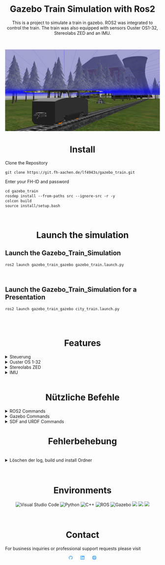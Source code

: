 # <div align="center">Gazebo Train Simulation with Ros2</div>


<div align="center">
  <p>
   This is a project to simulate a train in gazebo. ROS2 was integrated to control the train. The train was also equipped with sensors Ouster OS1-32, Stereolabs ZED and an IMU.
  </p>
</div>

<br />

![](images/main.png)


# <div align="center">Install</div>

Clone the Repository 
```
git clone https://git.fh-aachen.de/lf4943s/gazebo_train.git
```
Enter your FH-ID and password

```
cd gazebo_train
rosdep install --from-paths src --ignore-src -r -y
colcon build
source install/setup.bash
```
<br />

# <div align="center">Launch the simulation</div>

## Launch the Gazebo_Train_Simulation

```
ros2 launch gazebo_train_gazebo gazebo_train.launch.py
```
<br />

## Launch the Gazebo_Train_Simulation for a Presentation

```
ros2 launch gazebo_train_gazebo city_train.launch.py
```
<br />
<br />

# <div align="center">Features</div>

<details>
<summary>Steuerung</summary>

<br />

  Die Steuerung des Gazebo_Trains erfolgt über ein GUI, einen Controller oder die Tastertureingabe. Alle Steuerungen beinhalten verschiedene Geschwindigkeitsstufen und eine Richtungsänderung. Die Controller-Node und die Keyboard-Node müssen vor der Benutzung noch installiert werden.
  Standardmäßig ist beim Installieren des Gazebo_Trains das GUI als Steuerung aktiviert, welches zusammen mit der Launch-Datei automatisch startet. Jede dieser Steuerungen publisht seine Daten auf das Topic **/cmd_vel**. Dieses Topic wiederrum wird von der Gazebosimulation subscribt und ist unmittelbar mit den Zugrädern verknüpft.

  <details>
  <summary>GUI Steuerung</summary>
  <br /> 

  ![](images/Steuerung.png)

  Die Steuerung des Gazebo_Trains über das GUI beinhaltet verschiedene Geschwindigkeitsstufen, sowie eine Start-Stop Funktion und eine Richtungsänderung. Wird die Launchdatei **gazebo_train.launch.py** gestartet, startet automatisch die Steuerungsnode und erscheint am linken oberen Eck des Bildschirms. Somit ist die Launch sehr portabel und es wird weder eine Tastatur noch ein Controller benötigt. Um den Zug zu starten drückt man den **Start** Button, welcher den Zug mit geringer Geschwindigkeit anfahren lässt. Um eine sichere Fahrt zu gewährleisten wird stets empfohlen die Zuggeschwindigkeit in der vorgegebenen Reihenfolge zu wählen. 



  <br />
  <details>
  <summary>GUI Quellcode</summary>
  <br /> 

  Die Steuerung kann beliebig erweitert oder modifiziert werden. Die Geschwindigkeit wird jeweils mit dem Factor 1.0 multipliziert, somit ist die Maximalgeschwindigkeit des Zuges bei der Funktion **fspeed100()** bei 1.2. Es ist durchaus möglich den Zug auch schneller fahren zu lassen, allerdings wird dieser dann instabiler und die Möglichkeit einer Entgleisung besteht. Ohne Sesnoren konnte der Zug nach unseren Tests bis zu 3.0 facher Geschwindigkeit fahren ohne zu entgleisen. Durch Anbringung der Sensoren verlagert sich der Schwerpunkt sowie die Trägheit, was bei zu schneller Geschwindigkeit zum Ausbrechen des Zuges führen kann. Die Funktion **fstart()** setzt den Zug mit einer Geschwindigkeit < 10% in Bewegung, um einen sicheren Start zu gewährleisten. Es ist zu beachten, dass der Zug stets nur in eine Richtung gestartet werden kann. Die Funktion **fstop()** setzt alle möglichen Koordinatenrichtungen auf 0.0 zurück. Die Funktionen **fdirektion()** und **fgetdirektion()** ändern jeweils das Vorzeichen der Geschwindigkeit. Um die Richtung zu ändern wird zuerst **"Direction"** und im Anschluss die gewünschte Geschwindigkeit ausgewählt. Hierbei ist zu empfehlen stets mit einer niedrigen Geschwindigkeit zu beginnen.

  ```
  def fspeed25():
      print("Geschwindigkeit = 25%")               # Ausgabe im Terminal -> erst beim Schließen des Terminals sichtbar
      speed_scale = 0.3
      cmd.linear.x = speed_scale * direktion
      self.pub.publish(cmd)

  def fspeed50():
      printnt("Geschwindigkeit = 50%")             
      speed_scale = 0.6                            # Factor der Funktion
      cmd.linear.x = speed_scale * direktion
      self.pub.publish(cmd)

  def fspeed75():
      print("Geschwindigkeit = 75%")               
      speed_scale = 0.9                            
      cmd.linear.x = speed_scale * direktion       # Speichert das Produkt der Multiplikation unter der Variablen cmd.linear.x 
      self.pub.publish(cmd)

  def fspeed100():
      print("Geschwindigkeit = 100%")              
      speed_scale = 1.2
      cmd.linear.x = speed_scale * direktion
      self.pub.publish(cmd)                        # Publishen des Variablenwertes an /cmd_vel

  def fstart():
      print("Start wird eingeleitet")              
      speed_scale = 0.1
      getdirektion()
      cmd.linear.x = speed_scale * direktion
      self.pub.publish(cmd)                        

  def fstop():
      print("STOP -> Keine Beschleunigung")        
      cmd = Twist()
      cmd.linear.x = 0.0                           # Setzt cmd.linear und cmd.angular zurück auf 0.0
      cmd.linear.y = 0.0
      cmd.linear.z = 0.0
      cmd.angular.x = 0.0
      cmd.angular.y = 0.0
      cmd.angular.z = 0.0
      self.pub.publish(cmd)                        # Publishen der eingestellten Daten an /cmd_vel
        
  def fdirektion():
      print("Richtungsänderung")                   # Ausgabe im Terminal -> erst beim Schließen des Terminals sichtbar
      global counter
      global direktion
      counter += 1

      if counter==1:
          direktion = -1
      if counter==2:
          direktion = 1
          counter = 0

  def fgetdirektion():
      global direktion     
      direktion = 1
  ```
  **/.../gazebo_train/src/gazebo_train_driver/steuerung.py**

  <br/>

  Für mehr Informationen zum erstellen eines GUI: [**TKinter**](https://docs.python.org/3/library/tkinter.html)

  </details>
  </details>
  <br />

  <details>
  <summary>Verbinden eines Controllers</summary>
  <br /> 
  
  Falls Anstelle der GUI- Steuerung ein Controller oder ein Keyboard verwendet wird, muss die entsprechende Node beim Launchen der Gazebo-Simulation gestartet werden. 
  Weiterhin empfiehlt es sich die GUI auszuschalten, hierfür in den Ordner **/.../gazebo_train/src/gazebo_train_gazebo** und **Zeile 46** durch den folgenden Ausdruck ersetzten.


  ```
   ##Node(package='gazebo_train_driver',executable='steuerung',name='steuerung',output='screen'),
  ```
  <br /> 

  Zum Starten der Controller-Node muss zunächst das **joy** package heruntergeladen werden.

  ```  
  sudo apt install ros-(ihre Distribution)-joy
  ```
  <br /> 
  
  Starten der **joy_node**
  ```  
  ros2 run joy joy_node
  ```
  In einem neuen Terminal die bereits vorhandene **Teleop** starten
  ```  
  ros2 run gazebo_train_driver teleop
  ```
  Wenn alles richtig gemacht wurde, sollte der Zug nun auch mit dem Controller bedienbar sein.
  </details>

<br />

  <details>
  <summary>Verbinden eines Keyboards</summary>
  <br /> 
  
  Falls Anstelle der GUI-Steuerung das Keyboard verwendet werden soll, muss die entsprechende Node beim Launchen der Gazebo-Simulation gestartet werden. 
  Weiterhin empfiehlt es sich die GUI auszuschalten, hierfür in den Ordner **/.../gazebo_train/src/gazebo_train_gazebo** und **Zeile 46** durch den folgenden Ausdruck ersetzten.


  ```
   ##Node(package='gazebo_train_driver',executable='steuerung',name='steuerung',output='screen'),
  ```
  <br /> 

  Zum Starten der Keyboard-Node muss zunächst das **teleop-twist-keyboard** package heruntergeladen werden.

  ```  
  sudo apt install ros-(ihre Distribution))-teleop-twist-keyboard
  ```
  <br /> 
  
  Starten der **telop_twist_node**
  ```  
  ros2 launch keystroke telop_twist.launch.py
  ```
  Eine weitere Node ist nicht nötig, da die **telop_twist_node** die Eingabe direkt in die benötigte Twist-Message umwandelt.


</details>
<br/>

  <details>
  <summary>Schnittstelle Antrieb</summary>
  <br /> 
  
  Die Eigenschaften des Antriebs verändern
  ```
    <plugin name="train_diff_drive" filename="libgazebo_ros_diff_drive.so">

      <ros>
      </ros>

      <update_rate>30</update_rate>                         #Änderung der Updaterate in Hz

      <!-- wheels -->
      <left_joint>wheel_left_joint</left_joint>             #Änderung der Antriebsgelenke
      <right_joint>wheel_right_joint</right_joint>          #Änderung der Antriebsgelenke


      <!-- kinematics -->
      <wheel_separation>0.287</wheel_separation>            #Änderung der Spurweite in Meter
      <wheel_diameter>0.066</wheel_diameter>                #Änderung des Raddurchmessers

      <!-- limits -->
      <max_wheel_torque>60</max_wheel_torque>               #Änderung des maximalen Drehmoments
      <max_wheel_acceleration>2.0</max_wheel_acceleration>  #Änderung der maximalen Beschleunigung

      <command_topic>cmd_vel</command_topic>

      <!-- output -->
      <publish_odom>true</publish_odom>                     #Publishen der Odometrie
      <publish_odom_tf>true</publish_odom_tf>               #Publishen des Odometrie Koordinatensystems
      <publish_wheel_tf>false</publish_wheel_tf>            #Publishen des Koordinatensystems der Räder

      <odometry_topic>odom</odometry_topic>
      <odometry_frame>odom</odometry_frame>
      <robot_base_frame>base_footprint</robot_base_frame>

    </plugin>
  ```
  Werte, die nicht aufgeführt sind, werden defaultmäßig bestimmt. Z.B.:
  ```
  <!-- Topic to receive geometry_msgs/Twist message commands, defaults to `cmd_vel` -->
  <commandTopic>cmd_vel</commandTopic>
  ```
  <br />

  Mehr Informationen zum Gazbeo-Plugin: [**Differential Drive Gazebo**](https://classic.gazebosim.org/tutorials?tut=ros_gzplugins#DifferentialDrive)

</details>
<br/>
</details>

<details>
<summary>Ouster OS 1-32</summary>

<br />

![](images/laser.png)

Der Ouster OS 1-32 ist ein mid-range Lidar Sensor, welcher am Dach des Zuges befestigt ist. Dieser hat eine Reichweite von 120m, eine Vertical Field of View von 45° (±22.5º) und eine Auflösung von 655,360 Punkten pro Sekunde. Es besteht die Möglichkeit die Parameter des Sensors in der Simulationsumgebung umzustellen.
<br/>

Den Sensor in der Simulation sichtbar machen
```
<visualize>true</visualize>
```
Den Sensor in der Simulation dauerhaft an schalten
```
<always_on>true</always_on>
```
<br/>

Die Sensoreigenschaften verändern
```
        <update_rate>5</update_rate>                #Änderung der Updaterate in Hz
        <ray>
          <scan>
            <horizontal>
              <samples>360</samples>
              <resolution>1.000000</resolution>     #Änderung der Winkelauflösung
              <min_angle>0.000000</min_angle>       #Änderung des Startwinkels
              <max_angle>6.280000</max_angle>       #Änderung des Endwinkels
            </horizontal>
          </scan>
          <range>
            <min>1</min>                            #Änderung der minimalen Scanreichweite
            <max>12</max>                           #Änderung der maximalen Scanreichweite
            <resolution>0.015000</resolution>       #Änderung der Scanreichweitenauflösung
          </range>
```
<br/>

Die Sensordaten können mit folgendem Befehl aufgerufen werden. 
```
ros2 topic echo /scan
```
<br />

Mehr Informationen zum Gazbeo-Plugin: [**Lidar Gazebo**](https://classic.gazebosim.org/tutorials?tut=ros_gzplugins#GPULaser)
<br />

Mehr Informationen zum Sensor: [**Ouster**](https://ouster.com/products/scanning-lidar/os1-sensor/)
<br />
<br />

</details>

<details>
<summary>Stereolabs ZED</summary>

<br />

![](images/camera.png)

Die ZED2 ist eine hochauflösendes 3D-Videocamera die mittig an der Spitze des Zuges befestigt ist. Mit einer Pixelgröße 2μm x 2μm und einer Field od View von Max. 110°(H) x 70°(V) x 120°(D) und neuronale Tiefenwahrnehmung der Umgebung, ist diese herrvorragend für den Einsatz am Train geeignet.
Es besteht die Möglichkeit die Parameter des Sensors in der Simulationsumgebung umzustellen.

Den Sensor in der Simulation sichtbar machen
```
<visualize>true</visualize>
```
Den Sensor in der Simulation dauerhaft anschalten
```
<always_on>true</always_on>
```
<br/>

Die Sensoreigenschaften verändern
```
        <update_rate>30</update_rate>                 #Änderung der Updaterate in Hz
        <pose>0.022 -0.8 0.6 0 0 -1.571</pose>        #Änderung der Orientierung im Raum
        <camera name="intel_realsense_r200">          #Änderung des Cameranamens
          <horizontal_fov>1.02974</horizontal_fov>
          <image>
            <width>1920</width>                       #Änderung der Cameraauflösung
            <height>1080</height>                     #Änderung der Cameraauflösung
            <format>R8G8B8</format>                   #Änderung des Farbraumes
          </image>
          <clip>
            <near>0.02</near>                         #Änderung der minimalen Erkennungsdistanz
            <far>300</far>                            #Änderung der maximalen Erkennungsdistanz
          </clip>
```
<br/>

Die Sensordaten können mit folgendem Befehl aufgerufen werden.
```
ros2 topic echo /camera/image_raw
```
oder alternativ direkt visualisiert werden
```
ros2 run rqt_image_view rqt_image_view 
```

<br />

Mehr Informationen zum Gazbeo-Plugin: [**Camera Gazebo**](https://classic.gazebosim.org/tutorials?tut=ros_gzplugins#Camera)
<br />
<br />

Mehr Informationen zum Sensor: [**Stereolabs**](https://www.stereolabs.com/zed-2/)
<br />
<br />
</details>

<details>
<summary>IMU</summary>

<br />

Der IMU-Sensor (Inertial Measurement Unit) misst die Beschleunigung, die Winkelgeschwindigkeit und die Orientierung des Modells. Dieser befindet sich im Zentrum und ist in der Simulation nicht dargestellt. Aufgrund der [**Odometrie**](https://de.wikipedia.org/wiki/Odometrie) kann der Zug seine Pose im Raum (Position und Orientierung) schätzen. Kombiniert man dies mit den optischen Sensoren ist eine sehr genaue Lagebestimmung möglich. 
<br/>

Die Sensordaten können mit folgendem Befehl aufgerufen werden.
```
ros2 topic echo /imu
```
<br />
<br />

Mehr Informationen zum Gazbeo-Plugin: [**Gazebo IMU**](https://classic.gazebosim.org/tutorials?tut=ros_gzplugins#IMU(GazeboRosImu))

<br />
<br />
</details>


<br />

# <div align="center">Nützliche Befehle</div>

  <details>
  <summary>ROS2 Commands</summary>
  <br /> 

   Übersicht über nützliche Befehle als PDF [**ROS2 Cheats Sheet**](https://github.com/ubuntu-robotics/ros2_cheats_sheet/blob/master/cli/cli_cheats_sheet.pdf)  

  Weiterhin hilfreich zweimaliges Betätigen der Tabulatortaste um die möglichen Eingabebefehle aufzulisten
  <br />

  Gibt eine Auflistung aller aktiven Topics zurück
  Visualisierung der Daten des Topics
  ```
  ros2 topic echo /(Topicname)
  ```
  Gibt den Type, die Anzahl der Publisher und Subscriber an
  ```
  ros2 topic info /(Topicname)
  ```


  Mehr Informationen zu Nodes : [**ROS2 Understanding Topics**](https://docs.ros.org/en/foxy/Tutorials/Beginner-CLI-Tools/Understanding-ROS2-Topics/Understanding-ROS2-Topics.html)

  <br />

  Gibt eine Auflistung aller aktiven Nodes zurück
  ```
  ros2 node list
  ```
  Gibt an, ob es sich um ein Topic, Action oder Service handelt und Daten versandt werden
  ```
  ros2 node info /(Nodename)
  ```

  Mehr Informationen zu Nodes : [**ROS2 Understanding Nodes**](https://docs.ros.org/en/foxy/Tutorials/Beginner-CLI-Tools/Understanding-ROS2-Nodes/Understanding-ROS2-Nodes.html#)

  <br />

  ### RVIZ

  RVIZ ist eine grafische Benutzeroberfläche von ROS, mit der Sie viele Informationen visualisieren können.
  Mit dem Reiter **add** > **By topic** können einkommende Topics der Visualisierung hinzufügen 

  Zum Starten des 3D visualization tool for ROS2. Stellen Sie sicher, dass Sie **rviz2** installiert haben
  ```
  ros2 run rviz2 rviz2
  ```
  <br />

  ### RQT

  RQt ist ein Framework für grafische Benutzeroberflächen, das verschiedene Tools und Schnittstellen in Form von Plugins implementiert.

  Stellen Sie sicher, dass Sie **rqt** installiert haben

  <br />

  Zum Visualisieren der Topics und Verknüpfungen
  ```
  ros2 run rqt_graph rqt_graph 
  ```
  Zum subscriben des Topics **/camera/image_raw** und zum visualisieren der Camera
  ```
  ros2 run rqt_image_view rqt_image_view 
  ```

  Mehr Informationen zu Nodes : [**ROS2 Understanding RQT**](https://docs.ros.org/en/foxy/Concepts/About-RQt.html)


  <br />
  </details>
  <details>
  <summary>Gazebo Commands</summary>
  <br />
  
  ![](images/gazebo.png)

  - Transparent    : Display models as transparent
  - Wireframe      : Display models as wireframe
  - Collision      : Display model collision
  - Joints         : Display joints of all links
  - Center of Mass : Display center of mass
  - Inertias       : Display Inertias of all links
  - Contacts       : Display Contakt with other models
  - Link Frames    : Display coordinare frames for links

  <br />

  Mehr Informationen zu Gazebo: [**Gazebo**](https://classic.gazebosim.org/) 

  <br />
  </details>

  <details>
  <summary>SDF and URDF Commands</summary>


  <br />


  Wandelt eine URDF-Datei in eine SDF-Datei um
  ```
  gz sdf -p /my_urdf.urdf > /my_sdf.sdf
  ```
  Erzeugt eine PDF-Datei mit den Links und Joints und deren Orientierung
  ```
  urdf_to_graphiz /my_urdf.urdf
  ```
  Schnelle Erzeugung eines neuen Modells für Tests

  ```
  <?xml version='1.0'?>
  <sdf version='1.7'>
    <model name='XXX'>
      <link name='link_1'>
        <visual name='visual'>
          <geometry>
            <mesh>
              <uri>model://XXX/meshes/XXX.stl</uri>
              <scale>0.001 0.001 0.001</scale>
            </mesh>
          </geometry>
        </visual>
        <collision name='collision'>
          <geometry>
            <mesh>
              <uri>model://map_1/meshes/map_1.stl</uri>
            </mesh>
          </geometry>
        </collision>
      </link>
    </model>
  </sdf>
  ```
  <br />

  Mehr Informationen zu SDF-Files: [**SDFormat**](http://sdformat.org/) 

  <br />
  </details>

# <div align="center">Fehlerbehebung</div>

<br />
  <details>
  <summary>Löschen der  log, build und install Ordner </summary>

  <br />

  Falls die **log/**, **build/** und **install/** Ordner geschlöscht werden sollten, muss der **urdf** und der **mesh** Ordner aus dem **/.../gazebo_train/src/gazebo_train_description/** in den **/.../gazebo_train/install/gazebo_train_description/share/gazebo_train_description** Ordner kopiert werden. Dies geschieht leider nicht automatisch beim **builden** und konnte nicht behoben werden.

  <br />
  </details>

<br />
<br />

# <div align="center">Environments</div>

<div align="center">
  <a href = "https://code.visualstudio.com/" style="text-decoration:none;">
    <img src="https://cdn.jsdelivr.net/gh/devicons/devicon/icons/vscode/vscode-original.svg" width="10%" alt="Visual Studio Code" /></a>
  <a href = "https://www.python.org/" style="text-decoration:none;">
    <img src="https://www.inovex.de/wp-content/uploads/2021/04/training-python.png" width="10%" alt="Python"  /></a>
  <a href = "https://isocpp.org/" style="text-decoration:none;">
    <img src="https://www.vectorsoft.de/wp-content/uploads/2019/10/C_API.png" width="10%" alt="C++"/></a>
  <a href = "https://docs.ros.org/en/foxy/index.html" style="text-decoration:none;">
    <img src="https://picknik.ai/assets/images/blog_posts/ROS2/ros2.png" width="10%" alt="ROS" /></a>
  <a href = "https://gazebosim.org/home" style="text-decoration:none;">
    <img src="https://upload.wikimedia.org/wikipedia/en/5/5e/Gazebo_logo_without_text.svg" width="10%" alt="Gazebo" /></a>
  <a href = "https://about.gitlab.com/" style="text-decoration:none;">
    <img src="https://cdn.jsdelivr.net/gh/devicons/devicon/icons/git/git-original.svg"  width="10%" lt="Git" /></a>
  <a href = "https://ubuntu.com/" style="text-decoration:none;">
    <img src="https://upload.wikimedia.org/wikipedia/commons/thumb/a/ab/Logo-ubuntu_cof-orange-hex.svg/1200px-Logo-ubuntu_cof-orange-hex.svg.png"  width="10%" lt="Git" /></a>
  <a href = "http://sdformat.org/" style="text-decoration:none;">
    <img src="https://newscrewdriver.files.wordpress.com/2018/07/sdformat.png"  width="7%" lt="SDF" /></a>
</div>



<br /> 
<br /> 

 
# <div align="center">Contact</div>

For business inquiries or professional support requests please visit 
<br>
<div align="center">
  <a href="https://git.fh-aachen.de/lf4943s" style="text-decoration:none;">
    <img src="images/logo-social-github.png" width="3%" alt="" /></a>
  <img src="images/logo-transparent.png" width="3%" alt="" />
  <a href="https://www.linkedin.com/in/luigi-ferraioli-850554250/"  style="text-decoration:none;">
    <img src="images/logo-social-linkedin.png" width="3%" alt="" /></a>
  <img src="images/logo-transparent.png" width="3%" alt="" />
  <a href="https://www.instagram.com/_luigi_21/" style="text-decoration:none;">
    <img src="images/logo-social-instagram.png" width="3%" alt="" /></a>

</div>